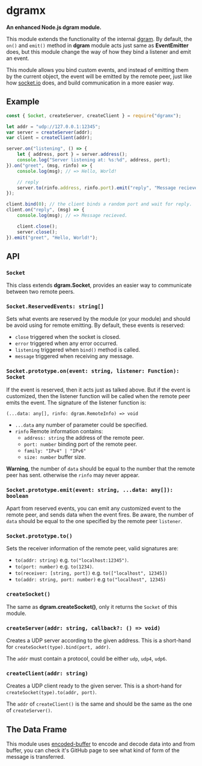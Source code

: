# dgramx

**An enhanced Node.js dgram module.**

This module extends the functionality of the internal 
[dgram](https://nodejs.org/dist/latest-v8.x/docs/api/dgram.html). By default, 
the `on()` and `emit()` method in **dgram** module acts just same as 
**EventEmitter** does, but this module change the way of how they bind a 
listener and emit an event.

This module allows you bind custom events, and instead of emitting them by the
current object, the event will be emitted by the remote peer, just like how 
[socket.io](https://socket.io) does, and build communication in a more easier way.

## Example

```javascript
const { Socket, createServer, createClient } = require("dgramx");

let addr = "udp://127.0.0.1:12345";
var server = createServer(addr);
var client = createClient(addr);

server.on("listening", () => {
    let { address, port } = server.address();
    console.log("Server listening at: %s:%d", address, port);
}).on("greet", (msg, rinfo) => {
    console.log(msg); // => Hello, World!

    // reply
    server.to(rinfo.address, rinfo.port).emit("reply", "Message recieved.");
});

client.bind(0); // the client binds a random port and wait for reply.
client.on("reply", (msg) => {
    console.log(msg); // => Message recieved.

    client.close();
    server.close();
}).emit("greet", "Hello, World!");
```

## API

### `Socket`

This class extends **dgram.Socket**, provides an easier way to communicate 
between two remote peers.

### `Socket.ReservedEvents: string[]`

Sets what events are reserved by the module (or your module) and should be 
avoid using for remote emitting. By default, these events is reserved:

- `close` triggered when the socket is closed.
- `error` triggered when any error occurred.
- `listening` triggered when `bind()` method is called.
- `message` triggered when receiving any message.

### `Socket.prototype.on(event: string, listener: Function): Socket`

If the event is reserved, then it acts just as talked above. But if the event 
is customized, then the listener function will be called when the remote peer 
emits the event. The signature of the listener function is:

`(...data: any[], rinfo: dgram.RemoteInfo) => void`
- `...data` any number of parameter could be specified.
- `rinfo` Remote information contains:
    - `address: string` the address of the remote peer.
    - `port: number` binding port of the remote peer.
    - `family: "IPv4" | "IPv6"`
    - `size: number` buffer size.

**Warning**, the number of `data` should be equal to the number that the 
remote peer has sent. otherwise the `rinfo` may never appear.

### `Socket.prototype.emit(event: string, ...data: any[]): boolean`

Apart from reserved events, you can emit any customized event to the remote 
peer, and sends data when the event fires. Be aware, the number of `data` 
should be equal to the one specified by the remote peer `listener`.

### `Socket.prototype.to()`

Sets the receiver information of the remote peer, valid signatures are:

- `to(addr: string)` e.g. `to("localhost:12345")`.
- `to(port: number)` e.g. `to(1234)`.
- `to(receiver: [string, port])` e.g. `to(["localhost", 12345])`
- `to(addr: string, port: number)` e.g `to("localhost", 12345)`

### `createSocket()`

The same as **dgram.createSocket()**, only it returns the `Socket` of this 
module.

### `createServer(addr: string, callback?: () => void)`

Creates a UDP server according to the given address. This is a short-hand for 
`createSocket(type).bind(port, addr)`.

The `addr` must contain a protocol, could be either `udp`, `udp4`, `udp6`.
 
### `createClient(addr: string)`

Creates a UDP client ready to the given server. This is a short-hand for 
`createSocket(type).to(addr, port)`.

The `addr` of `createClient()` is the same and should be the same as the one 
of `createServer()`.

## The Data Frame

This module uses [encoded-buffer](https://github.com/Hyurl/encoded-buffer) to 
encode and decode data into and from buffer, you can check it's GitHub page to
see what kind of form of the message is transferred.